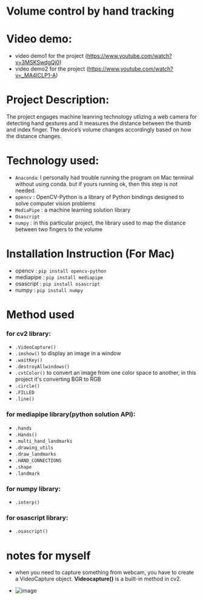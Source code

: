 # Volume control by hand tracking

# Video demo:
- video demo1 for the project (https://www.youtube.com/watch?v=3MSKSwdgQj0)
- video demo2 for the project (https://www.youtube.com/watch?v=_MA4ICLP1-A)
# Project Description:  
The project engages machine leanring technology utlizing a web camera for detecting hand gestures and It measures the distance between the thumb and index finger. The device’s volume changes accordingly based on how the distance changes.
# Technology used:
- `Anaconda`: I personally had trouble running the program on Mac terminal without using conda. but if yours running ok, then this step is not needed.
- `opencv` : OpenCV-Python is a library of Python bindings designed to solve computer vision problems
- `MediaPipe` : a machine learning solution library
- `Osascript`
- `numpy` : in this particular project, the library used to map the distance between two fingers to the volume
# Installation Instruction (For Mac)
- opencv : `pip install opencv-python`
- mediapipe : `pip install mediapipe`
- osascript : `pip install osascript`
- numpy : `pip install numpy`
# Method used
### for cv2 library:
  - `.VideoCapture()`
  - `.imshow()` to display an image in a window
  - `.waitKey()`
  - `.destroyAllwindows()`
  - `.cvtColor()` to convert an image from one color space to another, in this project it's converting BGR to RGB
  - `.circle()`
  - `.FILLED`
  - `.line()`
### for mediapipe library(python solution API):
  - `.hands`
  - `.Hands()`
  - `.multi_hand_landmarks`
  - `.drawing_utils`
  - `.draw_landmarks`
  - `.HAND_CONNECTIONS`
  - `.shape`
  - `.landmark`
### for numpy library:
  - `.interp()`
### for osascript library:
  - `.osascript()`


  
# notes for myself
  - when you need to capture something from webcam, you have to create a VideoCapture object. **Videocapture()** is a built-in method in cv2.

  - ![image](https://mediapipe.dev/images/mobile/hand_landmarks.png)
